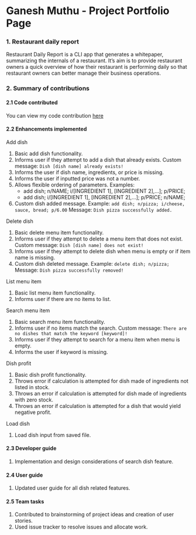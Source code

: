 # Ganesh Muthu - Project Portfolio Page

### 1. Restaurant daily report
Restaurant Daily Report is a CLI app that generates a whitepaper, summarizing the internals of a restaurant. It’s aim is to provide restaurant owners a quick overview of how their restaurant is performing daily so that restaurant owners can better manage their business operations.

### 2. Summary of contributions

#### 2.1 Code contributed
You can view my code contribution [here](https://nus-cs2113-ay1920s2.github.io/tp-dashboard/#search=gmuthu17&sort=groupTitle&sortWithin=title&since=2020-03-01&timeframe=commit&mergegroup=false&groupSelect=groupByRepos&breakdown=false)

#### 2.2 Enhancements implemented

Add dish
1. Basic add dish functionality.
2. Informs user if they attempt to add a dish that already exists. Custom message: `Dish [dish name] already exists!`
3. Informs the user if dish name, ingredients, or price is missing.
4. Informs the user if inputted price was not a number.
5. Allows flexible ordering of parameters. Examples: 
    + add dish; n/NAME; i/[INGREDIENT 1], [INGREDIENT 2],...]; p/PRICE;
    + add dish; i/[INGREDIENT 1], [INGREDIENT 2],...]; p/PRICE; n/NAME;
6. Custom dish added message. Example: `add dish; n/pizza; i/cheese, sauce, bread; p/6.00` Message: `Dish pizza successfully added.`

Delete dish
1. Basic delete menu item functionality.
2. Informs user if they attempt to delete a menu item that does not exist. Custom message: `Dish [dish name] does not exist!`
3. Informs user if they attempt to delete dish when menu is empty or if item name is missing.
4. Custom dish deleted message. Example: `delete dish; n/pizza;` Message: `Dish pizza successfully removed!`

List menu item
1. Basic list menu item functionality.
2. Informs user if there are no items to list.

Search menu item
1. Basic search menu item functionality.
2. Informs user if no items match the search. Custom message: `There are no dishes that match the keyword [keyword]!`
3. Informs user if they attempt to search for a menu item when menu is empty.
4. Informs the user if keyword is missing.

Dish profit
1. Basic dish profit functionality.
2. Throws error if calculation is attempted for dish made of ingredients not listed in stock.
3. Throws an error if calculation is attempted for dish made of ingredients with zero stock.
4. Throws an error if calculation is attempted for a dish that would yield negative profit.
    
Load dish
1. Load dish input from saved file.

#### 2.3 Developer guide
1. Implementation and design considerations of search dish feature.

#### 2.4 User guide
1. Updated user guide for all dish related features.

#### 2.5 Team tasks
1. Contributed to brainstorming of project ideas and creation of user stories.
2. Used issue tracker to resolve issues and allocate work.